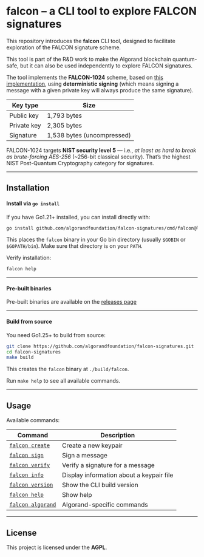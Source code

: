 # falcon – a CLI tool to explore FALCON signatures

This repository introduces the **falcon** CLI tool, designed to facilitate exploration of the FALCON signature scheme.

This tool is part of the R&D work to make the Algorand blockchain quantum-safe, but it can also be used independently to explore FALCON signatures.

The tool implements the **FALCON-1024** scheme, based on [this implementation](https://github.com/algorand/falcon), using **deterministic signing** (which means signing a message with a given private key will always produce the same signature).

| Key type    | Size        |
|-------------|-------------|
| Public key  | 1,793 bytes |
| Private key | 2,305 bytes |
| Signature   | 1,538 bytes (uncompressed) |

FALCON-1024 targets **NIST security level 5** — i.e., *at least as hard to break as brute-forcing AES-256* (~256-bit classical security).
That’s the highest NIST Post-Quantum Cryptography category for signatures.

---

## Installation


#### Install via `go install`

If you have Go1.21+ installed, you can install directly with:

```bash
go install github.com/algorandfoundation/falcon-signatures/cmd/falcon@latest
```

This places the `falcon` binary in your Go bin directory (usually `$GOBIN` or `$GOPATH/bin`).
Make sure that directory is on your `PATH`.

Verify installation:

```bash
falcon help
```

---

#### Pre-built binaries

Pre-built binaries are available on the [releases page](https://github.com/algorandfoundation/falcon-signatures/releases)

---

#### Build from source

You need Go1.25+ to build from source:

```bash
git clone https://github.com/algorandfoundation/falcon-signatures.git
cd falcon-signatures
make build
```

This creates the `falcon` binary at `./build/falcon`.

Run `make help` to see all available commands.

---

## Usage

Available commands:

| Command | Description |
| --- | --- |
| [`falcon create`](docs/create.md) | Create a new keypair |
| [`falcon sign`](docs/sign.md) | Sign a message |
| [`falcon verify`](docs/verify.md) | Verify a signature for a message |
| [`falcon info`](docs/info.md) | Display information about a keypair file |
| [`falcon version`](docs/version.md) | Show the CLI build version |
| [`falcon help`](docs/help.md) | Show help |
| [`falcon algorand`](docs/algorand.md) | Algorand-specific commands |

---

## License

This project is licensed under the **AGPL**.
